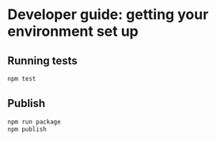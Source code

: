 # Developer guide: getting your environment set up

## Running tests

```bash
npm test
```

## Publish

```bash
npm run package
npm publish
```
